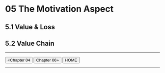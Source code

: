 # 05 The Motivation Aspect

## 5.1 Value & Loss

## 5.2 Value Chain

---

[<button type="button">«Chapter 04</button>](../04_Align_SABSA_and_ArchiMate_Framework/README.md) [<button type="button">Chapter 06»</button>](../06_Modeling_Contextual_Security_Architecture/README.md) [<button type="button">HOME</button>](../README.md)

---